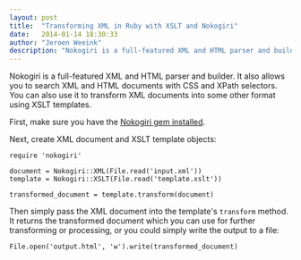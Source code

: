 ```yaml
---
layout: post
title:  "Transforming XML in Ruby with XSLT and Nokogiri"
date:   2014-01-14 18:30:33
author: "Jeroen Weeink"
description: "Nokogiri is a full-featured XML and HTML parser and builder. Here's how to transform XML using an XSLT template with a small snippet of code."
---
```

Nokogiri is a full-featured XML and HTML parser and builder. It also allows you to search XML and HTML documents with CSS and XPath selectors. You can also use it to transform XML documents into some other format using XSLT templates.

First, make sure you have the [Nokogiri gem installed](http://nokogiri.org/tutorials/installing_nokogiri.html).

Next, create XML document and XSLT template objects:

    require 'nokogiri'

    document = Nokogiri::XML(File.read('input.xml'))
    template = Nokogiri::XSLT(File.read('template.xslt'))

    transformed_document = template.transform(document)

Then simply pass the XML document into the template's `transform` method. It returns the transformed document which you can use for further transforming or processing, or you could simply write the output to a file:


    File.open('output.html', 'w').write(transformed_document)
